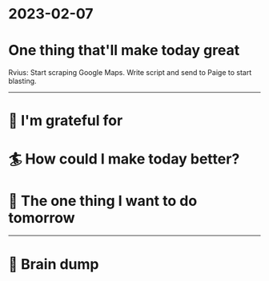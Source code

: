 # 2023-02-07

# One thing that'll make today great

Rvius: Start scraping Google Maps. Write script and send to Paige to start blasting.

---

# 🤗 I'm grateful for


# 🏄 How could I make today better?


# 🏹 The one thing I want to do tomorrow

---

# 💭 Brain dump




